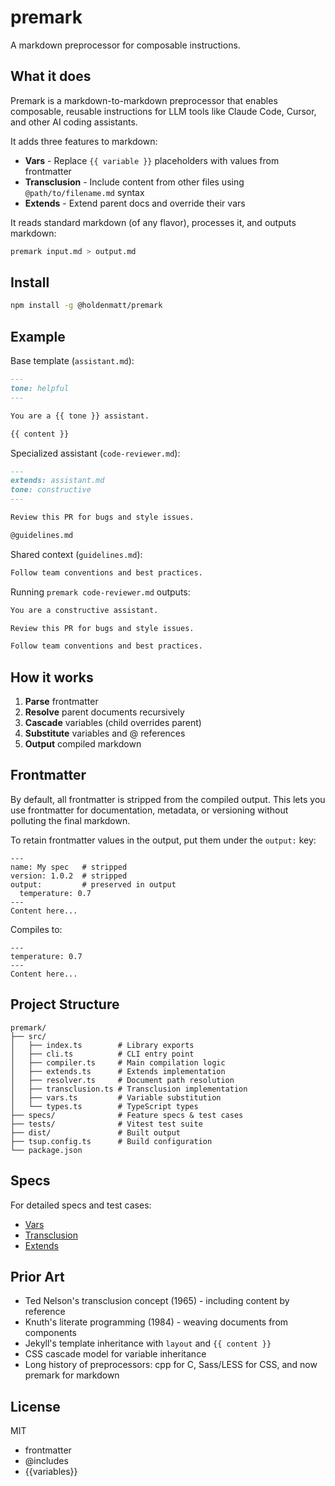 # premark

A markdown preprocessor for composable instructions.

## What it does

Premark is a markdown-to-markdown preprocessor that enables composable, reusable instructions for LLM tools like Claude Code, Cursor, and other AI coding assistants.

It adds three features to markdown:

- **Vars** - Replace `{{ variable }}` placeholders with values from frontmatter
- **Transclusion** - Include content from other files using `@path/to/filename.md` syntax
- **Extends** - Extend parent docs and override their vars

It reads standard markdown (of any flavor), processes it, and outputs markdown:

```bash
premark input.md > output.md
```

## Install

```bash
npm install -g @holdenmatt/premark
```

## Example

Base template (`assistant.md`):

```markdown
---
tone: helpful
---

You are a {{ tone }} assistant.

{{ content }}
```

Specialized assistant (`code-reviewer.md`):

```markdown
---
extends: assistant.md
tone: constructive
---

Review this PR for bugs and style issues.

@guidelines.md
```

Shared context (`guidelines.md`):

```markdown
Follow team conventions and best practices.
```

Running `premark code-reviewer.md` outputs:

```markdown
You are a constructive assistant.

Review this PR for bugs and style issues.

Follow team conventions and best practices.
```

## How it works

1. **Parse** frontmatter
2. **Resolve** parent documents recursively
3. **Cascade** variables (child overrides parent)
4. **Substitute** variables and @ references
5. **Output** compiled markdown

## Frontmatter

By default, all frontmatter is stripped from the compiled output. This lets you use frontmatter for documentation, metadata, or versioning without polluting the final markdown.

To retain frontmatter values in the output, put them under the `output:` key:

```
---
name: My spec   # stripped
version: 1.0.2  # stripped
output:         # preserved in output
  temperature: 0.7
---
Content here...
```

Compiles to:

```
---
temperature: 0.7
---
Content here...
```

## Project Structure

```
premark/
├── src/
│   ├── index.ts        # Library exports
│   ├── cli.ts          # CLI entry point
│   ├── compiler.ts     # Main compilation logic
│   ├── extends.ts      # Extends implementation
│   ├── resolver.ts     # Document path resolution
│   ├── transclusion.ts # Transclusion implementation
│   ├── vars.ts         # Variable substitution
│   └── types.ts        # TypeScript types
├── specs/              # Feature specs & test cases
├── tests/              # Vitest test suite
├── dist/               # Built output
├── tsup.config.ts      # Build configuration
└── package.json
```

## Specs

For detailed specs and test cases:

- [Vars](https://github.com/holdenmatt/premark/blob/main/specs/vars.spec.md)
- [Transclusion](https://github.com/holdenmatt/premark/blob/main/specs/transclusion.spec.md)
- [Extends](https://github.com/holdenmatt/premark/blob/main/specs/extends.spec.md)

## Prior Art

- Ted Nelson's transclusion concept (1965) - including content by reference
- Knuth's literate programming (1984) - weaving documents from components
- Jekyll's template inheritance with `layout` and `{{ content }}`
- CSS cascade model for variable inheritance
- Long history of preprocessors: cpp for C, Sass/LESS for CSS, and now premark for markdown

## License

MIT

- frontmatter
- @includes
- {{variables}}
